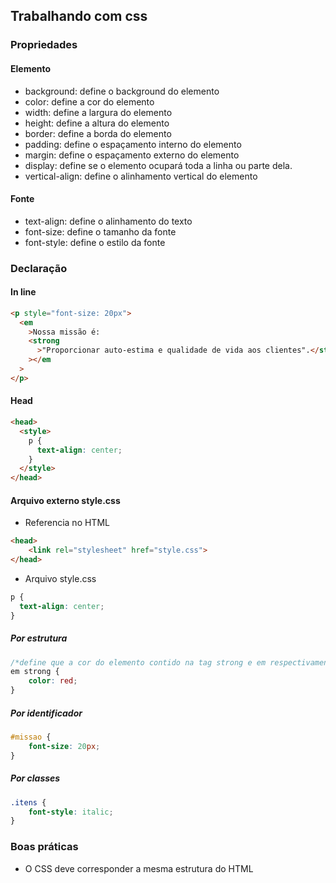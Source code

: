 ## Trabalhando com css

### Propriedades

#### Elemento
- background: define o background do elemento
- color: define a cor do elemento
- width: define a largura do elemento
- height: define a altura do elemento
- border: define a borda do elemento
- padding: define o espaçamento interno do elemento
- margin: define o espaçamento externo do elemento
- display: define se o elemento ocupará toda a linha ou parte dela.
- vertical-align: define o alinhamento vertical do elemento

#### Fonte
- text-align: define o alinhamento do texto
- font-size: define o tamanho da fonte
- font-style: define o estilo da fonte

### Declaração

#### In line

```html
<p style="font-size: 20px">
  <em
    >Nossa missão é:
    <strong
      >"Proporcionar auto-estima e qualidade de vida aos clientes".</strong
    ></em
  >
</p>
```

#### Head

```html
<head>
  <style>
    p {
      text-align: center;
    }
  </style>
</head>
```

#### Arquivo externo style.css

- Referencia no HTML

```html
<head>
    <link rel="stylesheet" href="style.css">
</head>
```

- Arquivo style.css

```css
p {
  text-align: center;
}
```

##### Por estrutura

```css
/*define que a cor do elemento contido na tag strong e em respectivamente terá color: red*/
em strong {
    color: red;
}
```

##### Por identificador

```css
#missao {
    font-size: 20px;
}
```

##### Por classes

```css
.itens {
    font-style: italic;
}
```

### Boas práticas

- O CSS deve corresponder a mesma estrutura do HTML